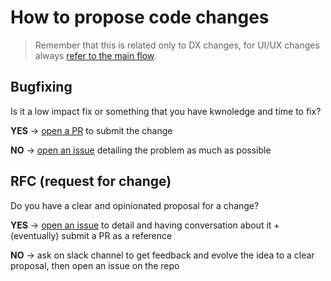 # How to propose code changes

> Remember that this is related only to DX changes, for UI/UX changes always [refer to the main flow](../CONTRIBUTING.md#how-to-request-changes).

## Bugfixing

Is it a low impact fix or something that you have kwnoledge and time to fix?

**YES** -> [open a PR](CONTRIBUTING.md#how-to-submit-code-changes) to submit the change

**NO** -> [open an issue](https://github.com/casavo/habitat/issues/new) detailing the problem as much as possible

## RFC (request for change)

Do you have a clear and opinionated proposal for a change?

**YES** -> [open an issue](https://github.com/casavo/habitat/issues/new) to detail and having conversation about it + (eventually) submit a PR as a reference

**NO** -> ask on slack channel to get feedback and evolve the idea to a clear proposal, then open an issue on the repo
